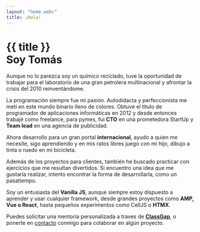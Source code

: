 ```yaml
---
layout: "home.webc"
title: ¡Hola!
---
```


# {{ title }}<br> Soy Tomás

<article>

Aunque no lo parezca soy un químico reciclado, tuve la oportunidad de trabajar para el laboratorio de una gran petrolera multinacional y afrontar la crisis del 2010 reinventándome.

La programación siempre fue mi pasión. Autodidacta y perfeccionista me metí en este mundo binario lleno de colores. Obtuve el título de programador de aplicaciones informáticas en 2012 y desde entonces trabajé como freelance, para pymes, fui **CTO** en una prometedora StartUp y **Team lead** en una agencia de publicidad.

Ahora desarrollo para un gran portal **internacional**, ayudo a quien me necesite, sigo aprendiendo y en mis ratos libres juego con mi hijo, dibujo a tinta o ruedo en mi bicicleta.

Además de los proyectos para clientes, también he buscado practicar con ejercicios que me resultan divertidos. Si encuentro una idea que me gustaría realizar, intento encontrar la forma de desarrollarla, como un pasatiempo.

Soy un entusiasta del **Vanilla JS**, aunque siempre estoy dispuesto a aprender y usar cualquier framework, desde grandes proyectos como **AMP, Vue o React**, hasta pequeños experimentos como CellJS o **HTMX**.

Puedes solicitar una mentoría personalizada a traves de **[ClassGap](https://www.classgap.com/me/tomas-cornelles)**, o ponerte en [contacto](#hablamos) conmigo para colaborar en algún proyecto.
